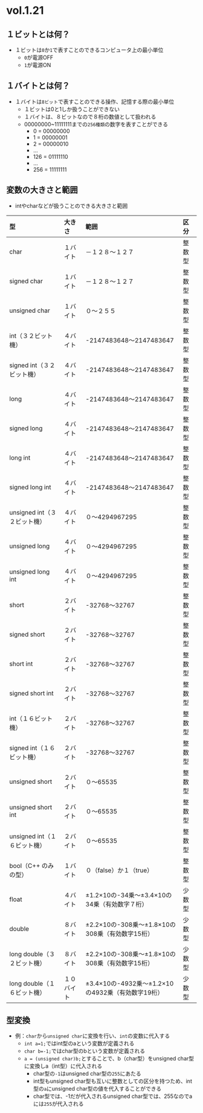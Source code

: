 # vol.1.21

## １ビットとは何？
- １ビットは`0`か`1`で表すことのできるコンピュータ上の最小単位
  - `0`が電源OFF
  - `1`が電源ON

## １バイトとは何？
- １バイトは`8ビット`で表すことのできる操作、記憶する際の最小単位
  - １ビットは0と1しか扱うことができない
  - １バイトは、８ビットなので８桁の数値として扱われる
  - 00000000~11111111までの`256種類`の数字を表すことができる
    - 0 = 00000000
    - 1 = 00000001
    - 2 = 00000010
    - ...
    - 126 = 01111110
    - ...
    - 256 = 11111111

## 変数の大きさと範囲
- intやcharなどが扱うことのできる大きさと範囲

|  型  | 大きさ |  範囲  |  区分  |
|:-----|:------|:------|:------|
|char|１バイト|－１２８～１２７|整数型|
|signed char|１バイト|－１２８～１２７|整数型|
|unsigned char|１バイト|０～２５５|整数型|
int（３２ビット機）|４バイト|-2147483648～2147483647|整数型|
signed int（３２ビット機）|４バイト|-2147483648～2147483647|整数型|
long|４バイト|-2147483648～2147483647|整数型|
signed long|４バイト|-2147483648～2147483647|整数型|
long int|４バイト|-2147483648～2147483647|整数型|
signed long int|４バイト|-2147483648～2147483647|整数型|
unsigned int（３２ビット機）|４バイト|０～4294967295|整数型|
unsigned long|４バイト|０～4294967295|整数型|
unsigned long int|４バイト|０～4294967295|整数型|
short|２バイト|-32768～32767|整数型|
signed short|２バイト|-32768～32767|整数型|
short int|２バイト|-32768～32767|整数型|
signed short int|２バイト|-32768～32767|整数型|
int（１６ビット機）|２バイト|-32768～32767|整数型|
signed int（１６ビット機）|２バイト|-32768～32767|整数型|
unsigned short|２バイト|０～65535|整数型|
unsigned short int|２バイト|０～65535|整数型|
unsigned int（１６ビット機）|２バイト|０～65535|整数型|
bool（C++ のみの型）|１バイト|０（false）か１（true）|整数型|
float|４バイト|±1.2×10の-34乗～±3.4×10の34乗（有効数字７桁）|少数型|
double|８バイト|±2.2×10の-308乗～±1.8×10の308乗（有効数字15桁）|少数型|
long double（３２ビット機）|８バイト|±2.2×10の-308乗～±1.8×10の308乗（有効数字15桁）|少数型|
long double（１６ビット機）|１０バイト|±3.4×10の-4932乗～±1.2×10の4932乗（有効数字19桁）|少数型|

## 型変換

- 例：`char`から`unsigned char`に変換を行い、`int`の変数に代入する
  - `int a=1;`ではint型のaという変数が定義される
  - `char b=-1;`ではchar型のbという変数が定義される
  - `a = (unsigned char)b;`とすることで、b（char型）をunsigned char型に変換しa（int型）に代入される
    - char型の`-1`はunsigned char型の`255`にあたる
    - int型もunsigned char型も互いに整数としての区分を持つため、int型の`a`にunsigned char型の値を代入することができる
    - char型では、-1だが代入されるunsigned char型では、255なのでaには`255`が代入される